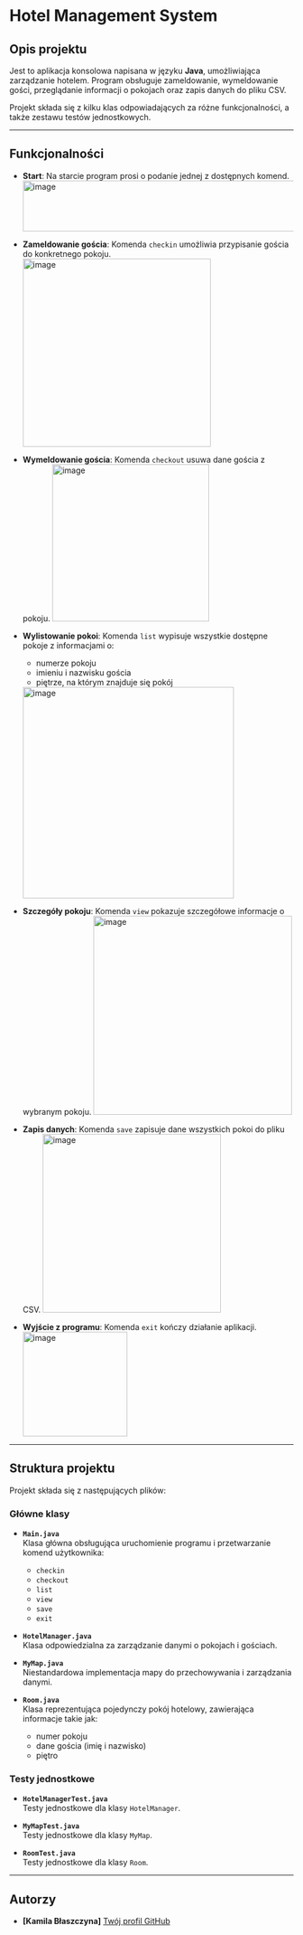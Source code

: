 # Hotel Management System

## Opis projektu

Jest to aplikacja konsolowa napisana w języku **Java**, umożliwiająca zarządzanie hotelem. Program obsługuje zameldowanie, wymeldowanie gości, przeglądanie informacji o pokojach oraz zapis danych do pliku CSV. 

Projekt składa się z kilku klas odpowiadających za różne funkcjonalności, a także zestawu testów jednostkowych.

---

## Funkcjonalności

- **Start**: Na starcie program prosi o podanie jednej z dostępnych komend.
  <img width="500" height="90" alt="image" src="https://github.com/user-attachments/assets/de363e66-6e81-43e5-91d5-a3cb33a821ce">

- **Zameldowanie gościa**: Komenda `checkin` umożliwia przypisanie gościa do konkretnego pokoju.
  <img width="333" alt="image" src="https://github.com/user-attachments/assets/32a58df0-26b5-4864-b38b-b914185cfa58">

- **Wymeldowanie gościa**: Komenda `checkout` usuwa dane gościa z pokoju.
  <img width="278" alt="image" src="https://github.com/user-attachments/assets/2f28383c-12d7-47f9-9017-de80494dc5e5">

- **Wylistowanie pokoi**: Komenda `list` wypisuje wszystkie dostępne pokoje z informacjami o:
  - numerze pokoju
  - imieniu i nazwisku gościa
  - piętrze, na którym znajduje się pokój 
  <img width="374" alt="image" src="https://github.com/user-attachments/assets/f0161232-b5dd-43fc-9f99-1c96ae94eca1">

- **Szczegóły pokoju**: Komenda `view` pokazuje szczegółowe informacje o wybranym pokoju.
  <img width="352" alt="image" src="https://github.com/user-attachments/assets/18ee1cb0-f29a-4ff5-8011-d75263fdc944">

- **Zapis danych**: Komenda `save` zapisuje dane wszystkich pokoi do pliku CSV.
  <img width="316" alt="image" src="https://github.com/user-attachments/assets/333f3ec1-7f95-432c-82ed-69f55b80547c">

- **Wyjście z programu**: Komenda `exit` kończy działanie aplikacji.
  <img width="185" alt="image" src="https://github.com/user-attachments/assets/55820d55-c3d3-4678-89ea-158cf6600534">


---

## Struktura projektu

Projekt składa się z następujących plików:

### **Główne klasy**

- **`Main.java`**  
  Klasa główna obsługująca uruchomienie programu i przetwarzanie komend użytkownika:
  - `checkin`
  - `checkout`
  - `list`
  - `view`
  - `save`
  - `exit`

- **`HotelManager.java`**  
  Klasa odpowiedzialna za zarządzanie danymi o pokojach i gościach.

- **`MyMap.java`**  
  Niestandardowa implementacja mapy do przechowywania i zarządzania danymi.

- **`Room.java`**  
  Klasa reprezentująca pojedynczy pokój hotelowy, zawierająca informacje takie jak:
  - numer pokoju
  - dane gościa (imię i nazwisko)
  - piętro

### **Testy jednostkowe**

- **`HotelManagerTest.java`**  
  Testy jednostkowe dla klasy `HotelManager`.

- **`MyMapTest.java`**  
  Testy jednostkowe dla klasy `MyMap`.

- **`RoomTest.java`**  
  Testy jednostkowe dla klasy `Room`.

---

## Autorzy

- **[Kamila Błaszczyna]**  [Twój profil GitHub](https://github.com/kamilabla)  


